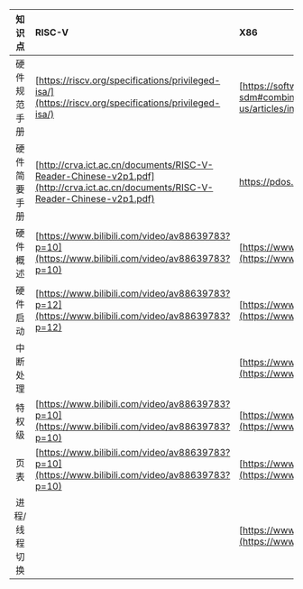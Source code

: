 

| 知识点   | RISC-V   | X86   | 
|:----:|:----|:----|
| 硬件规范手册 | [https://riscv.org/specifications/privileged-isa/](https://riscv.org/specifications/privileged-isa/)   | [https://software.intel.com/en-us/articles/intel-sdm#combined](https://software.intel.com/en-us/articles/intel-sdm#combined)   | 
| 硬件简要手册   | [http://crva.ict.ac.cn/documents/RISC-V-Reader-Chinese-v2p1.pdf](http://crva.ict.ac.cn/documents/RISC-V-Reader-Chinese-v2p1.pdf)   |  https://pdos.csail.mit.edu/6.828/2016/readings/i386/toc.htm  | 
| 硬件概述   | [https://www.bilibili.com/video/av88639783?p=10](https://www.bilibili.com/video/av88639783?p=10)   | [https://www.bilibili.com/video/av28416094?p=12](https://www.bilibili.com/video/av28416094?p=12)   | 
| 硬件启动   | [https://www.bilibili.com/video/av88639783?p=12](https://www.bilibili.com/video/av88639783?p=12)   | [https://www.bilibili.com/video/av28416094?p=15](https://www.bilibili.com/video/av28416094?p=15)   | 
| 中断处理   |    | [https://www.bilibili.com/video/av28416094?p=24](https://www.bilibili.com/video/av28416094?p=24)   | 
| 特权级   | [https://www.bilibili.com/video/av88639783?p=10](https://www.bilibili.com/video/av88639783?p=10)   | [https://www.bilibili.com/video/av28416094?p=42](https://www.bilibili.com/video/av28416094?p=42)   | 
| 页表   | [https://www.bilibili.com/video/av88639783?p=10](https://www.bilibili.com/video/av88639783?p=10)   | [https://www.bilibili.com/video/av28416094?p=45](https://www.bilibili.com/video/av28416094?p=45)   | 
| 进程/线程切换   |    | [https://www.bilibili.com/video/av28416094?p=80](https://www.bilibili.com/video/av28416094?p=80)   | 

